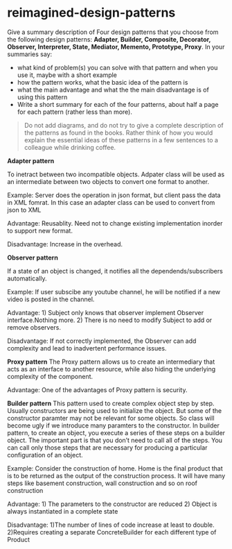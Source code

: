 # reimagined-design-patterns

Give a summary description of Four design patterns that you choose from the following design patterns: **Adapter,  Builder, Composite, Decorator, Observer, Interpreter, State, Mediator, Memento, Prototype, Proxy**. In your summaries say:

- what kind of problem(s) you can solve with that pattern and when you use it, maybe with a short example
- how the pattern works, what the basic idea of the pattern is
- what the main advantage and what the the main disadvantage is of using this pattern
- Write a short summary for each of the four patterns, about half a page for each pattern (rather less than more). 

> Do not add diagrams, and do not try to give a complete description of the patterns as found in the books. Rather think of how you would explain the essential ideas of these patterns in a few sentences to a colleague while drinking coffee.

**Adapter pattern**

To inetract between two incompatible objects. Adpater class will be used as an intermediate between two objects to convert one format to another.

Example: Server does the operation in json format, but client pass the data in XML fomrat. In this case an adapter class can be used to convert from json to XML

Advantage: Reusablity. Need not to change existing implementation inorder to support new format.

Disadvantage: Increase in the overhead.

**Observer pattern**

If a state of an object is changed, it notifies all the dependends/subscribers automatically.

Example: If user subscibe any youtube channel, he will be notified if a new video is posted in the channel.

Advantage: 1) Subject only knows that observer implement Observer interface.Nothing more.
           2) There is no need to modify Subject to add or remove observers.

Disadvantage: If not correctly implemented, the Observer can add complexity and lead to inadvertent performance issues.

**Proxy pattern**
The Proxy pattern allows us to create an intermediary that acts as an interface to another resource, while also hiding the underlying complexity of the component.

Advantage: One of the advantages of Proxy pattern is security.


**Builder pattern**
This pattern used to create complex object step by step. 
Usually constructors are being used to initialize the object. But some of the constructor paramter may not be relevant for some objects. So class will become ugly if we introduce many paramters to the constructor. In builder pattern, to create an object, you execute a series of these steps on a builder object. The important part is that you don’t need to call all of the steps. You can call only those steps that are necessary for producing a particular configuration of an object.

Example: Consider the construction of home. Home is the final product that is to be returned as the output of the construction process. It will have many steps like basement construction, wall construction and so on roof construction

Advantage: 1) The parameters to the constructor are reduced 
           2) Object is always instantiated in a complete state

Disadvantage: 1)The number of lines of code increase at least to double.
              2)Requires creating a separate ConcreteBuilder for each different type of Product

